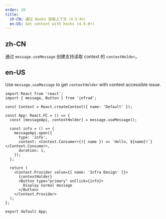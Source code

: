 ```yaml
---
order: 10
title:
  zh-CN: 通过 Hooks 获取上下文（4.5.0+）
  en-US: Get context with hooks (4.5.0+)
---
```


## zh-CN

通过 `message.useMessage` 创建支持读取 context 的 `contextHolder`。

## en-US

Use `message.useMessage` to get `contextHolder` with context accessible issue.

```tsx
import React from 'react';
import { message, Button } from 'infrad';

const Context = React.createContext({ name: 'Default' });

const App: React.FC = () => {
  const [messageApi, contextHolder] = message.useMessage();

  const info = () => {
    messageApi.open({
      type: 'info',
      content: <Context.Consumer>{({ name }) => `Hello, ${name}!`}</Context.Consumer>,
      duration: 1,
    });
  };

  return (
    <Context.Provider value={{ name: 'Infra Design' }}>
      {contextHolder}
      <Button type="primary" onClick={info}>
        Display normal message
      </Button>
    </Context.Provider>
  );
};

export default App;
```
